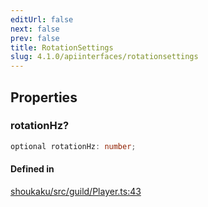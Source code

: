```yaml
---
editUrl: false
next: false
prev: false
title: RotationSettings
slug: 4.1.0/apiinterfaces/rotationsettings
---
```


## Properties

<a id="rotationhz" name="rotationhz" />

### rotationHz?

```ts
optional rotationHz: number;
```

#### Defined in

[shoukaku/src/guild/Player.ts:43](https://github.com/shipgirlproject/shoukaku/blob/30762f5af6c7b4176e69ee96fa39bc204a7cff21/src/guild/Player.ts#L43)
